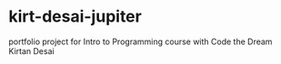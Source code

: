 # kirt-desai-jupiter
 portfolio project for Intro to Programming course with Code the Dream
Kirtan Desai
